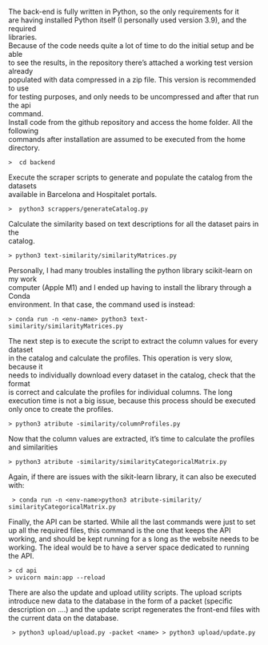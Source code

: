The back-end is fully written in Python, so the only requirements for it  
are having installed Python itself (I personally used version 3.9), and the required  
libraries.  
Because of the code needs quite a lot of time to do the initial setup and be able  
to see the results, in the repository there’s attached a working test version already  
populated with data compressed in a zip file. This version is recommended to use  
for testing purposes, and only needs to be uncompressed and after that run the api  
command.  
Install code from the github repository and access the home folder. All the following  
commands after installation are assumed to be executed from the home directory.  
```
>  cd backend
```

Execute the scraper scripts to generate and populate the catalog from the datasets  
available in Barcelona and Hospitalet portals.  
```
>  python3 scrappers/generateCatalog.py  
```
Calculate the similarity based on text descriptions for all the dataset pairs in the  
catalog.
```  
> python3 text-similarity/similarityMatrices.py  
```
Personally, I had many troubles installing the python library scikit-learn on my work  
computer (Apple M1) and I ended up having to install the library through a Conda  
environment. In that case, the command used is instead:  
```
> conda run -n <env-name> python3 text-similarity/similarityMatrices.py  
```
The next step is to execute the script to extract the column values for every dataset  
in the catalog and calculate the profiles.  This operation is very slow, because it  
needs to individually download every dataset in the catalog, check that the format  
is correct and calculate the profiles for individual columns. The long execution time is not a big issue, because this process should be executed only once to create the profiles.
```
> python3 atribute -similarity/columnProfiles.py
``` 
Now that the column values are extracted, it’s time to calculate the profiles and similarities
```
> python3 atribute -similarity/similarityCategoricalMatrix.py
```
Again, if there are issues with the sikit-learn library, it can also be executed with:
```
 > conda run -n <env-name>python3 atribute-similarity/ similarityCategoricalMatrix.py
 ```
Finally, the API can be started. While all the last commands were just to set up all the required files, this command is the one that keeps the API working, and should be kept running for a s long as the website needs to be working. The ideal would be to have a server space dedicated to running the API.

```
> cd api
> uvicorn main:app --reload
```
There are also the update and upload utility scripts. The upload scripts introduce new data to the database in the form of a packet (specific description on ....) and the update script regenerates the front-end files with the current data on the database.
```
 > python3 upload/upload.py -packet <name> > python3 upload/update.py
 ```
